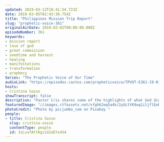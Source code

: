 ```yaml
---
updated: 2019-03-13T18:41:54.723Z
date: 2019-03-05T02:43:30.754Z
title: "Philippines Mission Trip Report"
slug: "prophetic-voice-361"
originalAirDate: 2019-03-02T00:00:00.000Z
episodeNumber: 361
keywords:
- mission report
- love of god
- great commission
- seedtime and harvest
- healing
- manifestations
- transformation
- prophecy
Series: "The Prophetic Voice of Our Time"
audioLink: "https://episodes.castos.com/propheticvoice/TPVOT-E361-19-03-02-03-Philippines-Mission-Trip-Report.mp3"
hosts:
- Cristina Sosso
showTranscript: false
description: "Pastor Cris shares some of the highlights of what God did in the recent mission trip to the Philippines. “...in John 4:35, Jesus says ‘do you not say, four months more and then the harvest? I tell you, open your eyes and look at the fields. They are ripe for harvest.’ And I can truly say that in the Philippines… like in most countries or in all of the countries I have been so far that the harvest is plentiful but the workers are few. And while in the Philippines, I also released the prophecy that I released over this radio: … a time is coming that we will see the manifestation of the rising and falling of many men and women in different sectors of society, whether in the political system, arts and entertainment, media, commerce, technology, and even in the church.”"
featuredImage: "//images.ctfassets.net/vfgh62eq5a4k/2yULtYK9aq1iljflEeRaOQ/deaca1daf32bfdc95a493ff92eed5e86/wheat-865098.jpg"
photoCredit: "Photo by picjumbo_com on Pixabay "
people:
- title: Cristina Sosso
  slug: cristina-sosso
  contentType: people
  id: 3zLvufAtlKgiiGIaEYs4S4
---
```

